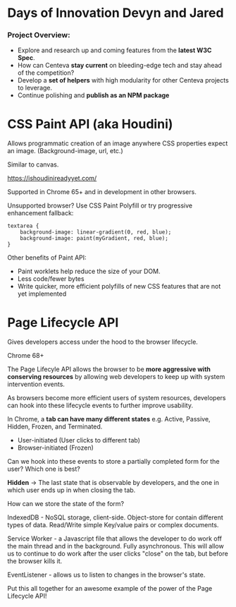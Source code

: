 # Days of Innovation Devyn and Jared

### Project Overview:

- Explore and research up and coming features from the **latest W3C Spec**.
- How can Centeva **stay current** on bleeding-edge tech and stay ahead of the competition?
- Develop a **set of helpers** with high modularity for other Centeva projects to leverage.
- Continue polishing and **publish as an NPM package**

# CSS Paint API (aka Houdini)

Allows programmatic creation of an image anywhere CSS properties expect an image. (Background-image, url, etc.)

Similar to canvas.

https://ishoudinireadyyet.com/

Supported in Chrome 65+ and in development in other browsers.

Unsupported browser? Use CSS Paint Polyfill or try progressive enhancement fallback:

    textarea {
        background-image: linear-gradient(0, red, blue);
        background-image: paint(myGradient, red, blue);
    }

Other benefits of Paint API:

- Paint worklets help reduce the size of your DOM.
- Less code/fewer bytes
- Write quicker, more efficient polyfills of new CSS features that are not yet implemented

# Page Lifecycle API

Gives developers access under the hood to the browser lifecycle. 

Chrome 68+

The Page Lifecyle API allows the browser to be **more aggressive with conserving resources** by allowing web developers to keep up with system intervention events. 

As browsers become more efficient users of system resources, developers can hook into these lifecycle events to further improve usability.

In Chrome, a **tab can have many different states** e.g. Active, Passive, Hidden, Frozen, and Terminated.  
- User-initiated (User clicks to different tab)
- Browser-initiated (Frozen)

Can we hook into these events to store a partially completed form for the user?  Which one is best?

**Hidden** -> The last state that is observable by developers, and the one in which user ends up in when closing the tab.

How can we store the state of the form?

IndexedDB - NoSQL storage, client-side.  Object-store for contain different types of data.  Read/Write simple Key/value pairs or complex documents.

Service Worker - a Javascript file that allows the developer to do work off the main thread and in the background.  Fully asynchronous.  This will allow us to continue to do work after the user clicks "close" on the tab, but before the browser kills it.

EventListener - allows us to listen to changes in the browser's state.

Put this all together for an awesome example of the power of the Page Lifecycle API!
